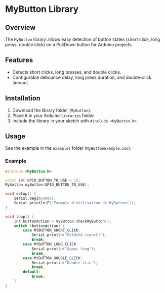 # MyButton Library

## Overview

The `MyButton` library allows easy detection of button states (short click, long press, double click) on a PullDown button for Arduino projects.

## Features

- Detects short clicks, long presses, and double clicks.
- Configurable debounce delay, long press duration, and double-click timeout.

## Installation

1. Download the library folder (`MyButton`).
2. Place it in your Arduino `libraries` folder.
3. Include the library in your sketch with `#include <MyButton.h>`.

## Usage

See the example in the `examples` folder (`MyButtonExample.ino`).

### Example

```cpp
#include <MyButton.h>

const int GPIO_BUTTON_TO_USE = 15;
MyButton myButton(GPIO_BUTTON_TO_USE);

void setup() {
    Serial.begin(9600);
    Serial.println(F("Exemple d'utilisation de MyButton"));
}

void loop() {
    int buttonAction = myButton.checkMyButton();
    switch (buttonAction) {
        case MYBUTTON_SHORT_CLICK:
            Serial.println("Relâché (court)");
            break;
        case MYBUTTON_LONG_CLICK:
            Serial.println("Appui long");
            break;
        case MYBUTTON_DOUBLE_CLICK:
            Serial.println("Double clic");
            break;
        default:
            break;
    }
}
```
